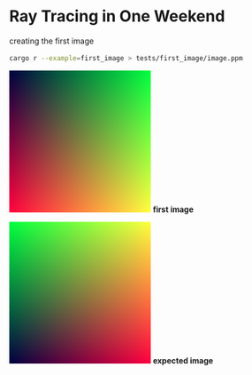 # Ray Tracing in One Weekend

creating the first image

```bash
cargo r --example=first_image > tests/first_image/image.ppm
```

![first image](tests/first_image/image.png)
**first image**

![expected](tests/first_image/first-ppm-image.png)
**expected image**
